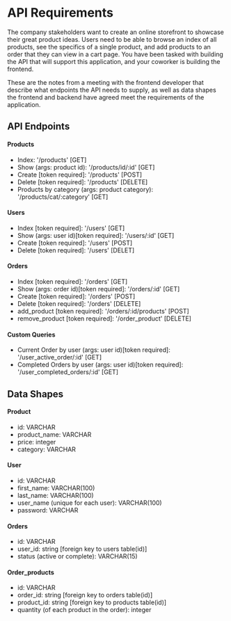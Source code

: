 # API Requirements
The company stakeholders want to create an online storefront to showcase their great product ideas. Users need to be able to browse an index of all products, see the specifics of a single product, and add products to an order that they can view in a cart page. You have been tasked with building the API that will support this application, and your coworker is building the frontend.

These are the notes from a meeting with the frontend developer that describe what endpoints the API needs to supply, as well as data shapes the frontend and backend have agreed meet the requirements of the application. 

## API Endpoints
#### Products
- Index: '/products' [GET]
- Show (args: product id): '/products/id/:id' [GET]
- Create [token required]: '/products' [POST]
- Delete [token required]: '/products' [DELETE]
- Products by category (args: product category): '/products/cat/:category' [GET]

#### Users
- Index [token required]: '/users' [GET]
- Show (args: user id)[token required]: '/users/:id' [GET]
- Create [token required]: '/users' [POST]
- Delete [token required]: '/users' [DELET]

#### Orders
- Index [token required]: '/orders' [GET]
- Show (args: order id)[token required]: '/orders/:id' [GET]
- Create [token required]: '/orders' [POST]
- Delete [token required]: '/orders' [DELETE]
- add_product [token required]: '/orders/:id/products' [POST]
- remove_product [token required]: '/order_product' [DELETE]

#### Custom Queries
- Current Order by user (args: user id)[token required]: '/user_active_order/:id' [GET]
- Completed Orders by user (args: user id)[token required]: '/user_completed_orders/:id' [GET]

## Data Shapes
#### Product
- id: VARCHAR
- product_name: VARCHAR
- price: integer
- category: VARCHAR

#### User
- id: VARCHAR
- first_name: VARCHAR(100)
- last_name: VARCHAR(100)
- user_name (unique for each user): VARCHAR(100)
- password: VARCHAR

#### Orders
- id: VARCHAR
- user_id: string [foreign key to users table(id)]
- status (active or complete): VARCHAR(15)

#### Order_products
- id: VARCHAR
- order_id: string [foreign key to orders table(id)]
- product_id: string [foreign key to products table(id)]
- quantity (of each product in the order): integer
